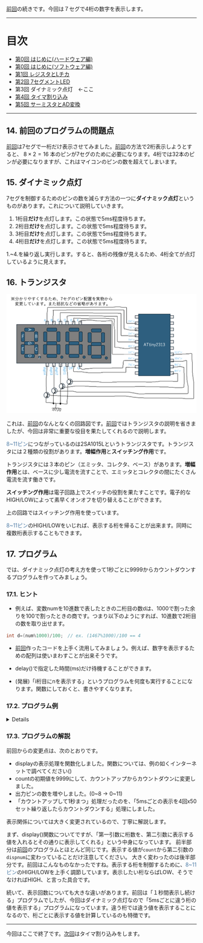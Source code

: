 [前回](https://github.com/TitechMeister/Device-ATmega88_Board/tree/main/docs/day2/)の続きです。今回は７セグで4桁の数字を表示します。

---

# 目次


* [第0回 はじめに(ハードウェア編)](https://github.com/TitechMeister/Device-ATmega88_Board/tree/main/docs/day0/)
* [第0回 はじめに(ソフトウェア編)](https://github.com/TitechMeister/Device-ATmega88_Board/tree/main/docs/day0.5/)
* [第1回 レジスタとLチカ](https://github.com/TitechMeister/Device-ATmega88_Board/tree/main/docs/day1/)
* [第2回 7セグメントLED](https://github.com/TitechMeister/Device-ATmega88_Board/tree/main/docs/day2/)
* 第3回 ダイナミック点灯　←ここ
* [第4回 タイマ割り込み](https://github.com/TitechMeister/Device-ATmega88_Board/tree/main/docs/day4/)
* [第5回 サーミスタとAD変換](https://github.com/TitechMeister/Device-ATmega88_Board/tree/main/docs/day5/)
---

## 14. 前回のプログラムの問題点

[前回](https://github.com/TitechMeister/Device-ATmega88_Board/tree/main/docs/day2/)は7セグで一桁だけ表示させてみました。[前回](https://github.com/TitechMeister/Device-ATmega88_Board/tree/main/docs/day2/)の方法で2桁表示しようとすると、 $8\times 2=16$ 本のピンが7セグのために必要になります。4桁では32本のピンが必要になりますが、これはマイコンのピンの数を超えてしまいます。

## 15. ダイナミック点灯

7セグを制御するためのピンの数を減らす方法の一つに**ダイナミック点灯**というものがあります。これについて説明していきます。

1. 1桁目**だけ**を点灯します。この状態で5ms程度待ちます。
2. 2桁目**だけ**を点灯します。この状態で5ms程度待ちます。
3. 3桁目**だけ**を点灯します。この状態で5ms程度待ちます。
4. 4桁目**だけ**を点灯します。この状態で5ms程度待ちます。

1.~4.を繰り返し実行します。すると、各桁の残像が見えるため、4桁全てが点灯しているように見えます。

## 16. トランジスタ


![](../day2/img/7segment.png)

これは、[前回](https://github.com/TitechMeister/Device-ATmega88_Board/tree/main/docs/day2/)のなんとなくの回路図です。[前回](https://github.com/TitechMeister/Device-ATmega88_Board/tree/main/docs/day2/)ではトランジスタの説明を省きましたが、今回は非常に重要な役目を果たしてくれるので説明します。

<span style='color:#527fa8'>8~11ピン</span>につながっているのは2SA1015Lというトランジスタです。トランジスタには２種類の役割があります。**増幅作用**と**スイッチング作用**です。

トランジスタには３本のピン（エミッタ、コレクタ、ベース）があります。**増幅作用**とは、ベースに少し電流を流すことで、エミッタとコレクタの間にたくさん電流を流す働きです。

**スイッチング作用**は電子回路上でスイッチの役割を果たすことです。電子的なHIGH/LOWによって素早くオンオフを切り替えることができます。

上の回路ではスイッチング作用を使っています。

<span style='color:#527fa8'>8~11ピン</span>のHIGH/LOWをいじれば、表示する桁を帰ることが出来ます。同時に複数桁表示することもできます。

## 17. プログラム

では、ダイナミック点灯の考え方を使って1秒ごとに9999からカウントダウンするプログラムを作ってみましょう。

### 17.1. ヒント

* 例えば、変数numを10進数で表したときの二桁目の数dは、1000で割った余りを100で割ったときの商です。つまり以下のようにすれば、10進数で2桁目の数を取り出せます。

```cpp
int d=(num%1000)/100;　// ex. (1467%1000)/100 == 4
```

* [前回](https://github.com/TitechMeister/Device-ATmega88_Board/tree/main/docs/day2/)作ったコードを上手く流用してみましょう。例えば、数字を表示するための配列は使いまわすことが出来そうです。

* delay()で指定した時間(ms)だけ待機することができます。
* (発展)「i桁目にnを表示する」というプログラムを何度も実行することになります。関数にしておくと、書きやすくなります。

### 17.2. プログラム例

<details>

```cpp
int count = 9999;                                   //カウントダウン用の変数

unsigned char num[10] = {0b11111100, 0b01100000, //0b~~~~~~~~は数字の二進数表示を表す。
                        0b11011010, 0b11110010,
                        0b01100110, 0b10110110,
                        0b10111110, 0b11100000,
                        0b11111110, 0b11110110}; //7セグの各数字のパーツごとのHIGH/LOW。順にABCDEFG(DP)

unsigned char mask[8] = {0b10000000, 0b01000000,
                        0b00100000, 0b00010000,
                        0b00010000, 0b00000100,
                        0b00000010, 0b00000001}; //マスクビット

void display(char digit, int dispnum) {  //digitは表示する桁(1~4), dispnumは表示する値(0~9)
  for (int i = 0; i < 8; i++) {
    unsigned char LED = num[dispnum] & mask[i]; //countの数字のLED表示について、上i桁目のHIGH/LOWを考える
    if (LED == 0) {                          //上i桁目が0ならば、マスクビットとのAND演算によってLEDは0b00000000になっている
      digitalWrite(i, LOW);                  //よってi番目のピンをLOWに設定
    }
    else {                                   //そうでなければ、上i桁目は1
      digitalWrite(i, HIGH);                 //よってi番目のピンをHIGHに設定
    }
  }

  for (int i = 8; i < 12; i++) { //何桁目を表示して何桁目を表示しないのか
    if (i == digit+7) {
      digitalWrite(digit+7, LOW); //digit1->8ピン, digit2->9ピン, digit3->10ピン, digit4->11ピンをLOW
    }
    else {
      digitalWrite(i, HIGH); //表示したい桁以外は無効化
    }

  }
}

void setup() {
  // put your setup code here, to run once:
  for (int i = 0; i < 12; i++) {
    pinMode(i, OUTPUT);   //0~11ピンの出力機能を有効化、すなわちA~DP, digit1~4に出力できるように
  }

}

void loop() {
  // put your main code here, to run repeatedly:
  for (int i = 0; i < 50; i++) {
    display(1, count/1000);        //上1桁目(1000の位)の表示
    delay(5);
    display(2, (count%1000)/100);  //上2桁目(100の位)の表示
    delay(5);
    display(3, (count%100)/10);    //上3桁目(10の位)の表示
    delay(5);
    display(4, count%10);          //上4桁目(1の位)の表示
    delay(5);
  }
  count = count - 1; //カウントダウン
  if (count == 0) { //カウントダウンしすぎた場合は9999に戻す
    count = 9999;
  }
}

```
</details>

### 17.3. プログラムの解説

前回からの変更点は、次のとおりです。

* displayの表示処理を関数化しました。関数については、例の如くインターネットで調べてください()
* countの初期値を9999にして、カウントアップからカウントダウンに変更しました。
* 出力ピンの数を増やしました。(0\~8 -> 0\~11)
* 「カウントアップして1秒まつ」処理だったのを、「5msごとの表示を4回x50セット繰り返したらカウントダウンする」処理にしました。

表示関係については大きく変更されているので、丁寧に解説します。

まず、display()関数についてですが、「第一引数に桁数を、第二引数に表示する値を入れるとその通りに表示してくれる」という中身になっています。
前半部分は[前回](https://github.com/TitechMeister/Device-ATmega88_Board/tree/main/docs/day2/)のプログラムとほとんど同じです。表示する値が`count`から第二引数の`dispnum`に変わっていることだけ注意してください。
大きく変わったのは後半部分です。前回はこんなものなかったですね。表示する桁を制御するために、<span style='color:#527fa8'>8~11ピン</span>のHIGH/LOWを上手く調節しています。表示したい桁ならばLOW、そうでなければHIGH、と言った具合です。

続いて、表示回数についても大きな違いがあります。前回は「１秒間表示し続ける」プログラムでしたが、今回はダイナミック点灯なので「5msごとに違う桁の値を表示する」プログラムになっています。違う桁では違う値を表示することになるので、桁ごとに表示する値を計算しているのも特徴です。

---

今回はここで終了です。[次回](https://github.com/TitechMeister/Device-ATmega88_Board/tree/main/docs/day4/)はタイマ割り込みをします。